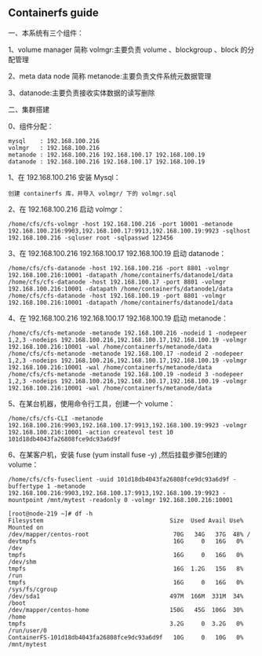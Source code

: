 ## Containerfs guide

一、本系统有三个组件：

1、volume manager 简称 volmgr:主要负责 volume 、blockgroup 、block 的分配管理 

2、meta data node 简称 metanode:主要负责文件系统元数据管理 

3、datanode:主要负责接收实体数据的读写删除 

二、集群搭建



0、组件分配：

	mysql    : 192.168.100.216 
	volmgr   : 192.168.100.216 
	metanode : 192.168.100.216 192.168.100.17 192.168.100.19 
	datanode : 192.168.100.216 192.168.100.17 192.168.100.19 

1、在 192.168.100.216 安装 Mysql： 

	创建 containerfs 库，并导入 volmgr/ 下的 volmgr.sql 

2、在 192.168.100.216 启动 volmgr： 

	/home/cfs/cfs-volmgr -host 192.168.100.216 -port 10001 -metanode 192.168.100.216:9903,192.168.100.17:9913,192.168.100.19:9923 -sqlhost 192.168.100.216 -sqluser root -sqlpasswd 123456 

3、在 192.168.100.216 192.168.100.17 192.168.100.19 启动 datanode：

	/home/cfs/cfs-datanode -host 192.168.100.216 -port 8801 -volmgr 192.168.100.216:10001 -datapath /home/containerfs/datanode1/data 
	/home/cfs/cfs-datanode -host 192.168.100.17 -port 8801 -volmgr 192.168.100.216:10001 -datapath /home/containerfs/datanode1/data 
	/home/cfs/cfs-datanode -host 192.168.100.19 -port 8801 -volmgr 192.168.100.216:10001 -datapath /home/containerfs/datanode1/data 

4、在 192.168.100.216 192.168.100.17 192.168.100.19 启动 metanode： 

	/home/cfs/cfs-metanode -metanode 192.168.100.216 -nodeid 1 -nodepeer 1,2,3 -nodeips 192.168.100.216,192.168.100.17,192.168.100.19 -volmgr 192.168.100.216:10001 -wal /home/containerfs/metanode/data 
	/home/cfs/cfs-metanode -metanode 192.168.100.17 -nodeid 2 -nodepeer 1,2,3 -nodeips 192.168.100.216,192.168.100.17,192.168.100.19 -volmgr 192.168.100.216:10001 -wal /home/containerfs/metanode/data 
	/home/cfs/cfs-metanode -metanode 192.168.100.19 -nodeid 3 -nodepeer 1,2,3 -nodeips 192.168.100.216,192.168.100.17,192.168.100.19 -volmgr 192.168.100.216:10001 -wal /home/containerfs/metanode/data 

5、在某台机器，使用命令行工具，创建一个 volume： 

	/home/cfs/cfs-CLI -metanode 192.168.100.216:9903,192.168.100.17:9913,192.168.100.19:9923 -volmgr 192.168.100.216:10001 -action createvol test 10
	101d18db4043fa26808fce9dc93a6d9f 

6、在某客户机，安装 fuse (yum install fuse -y) ,然后挂载步骤5创建的volume：

	/home/cfs/cfs-fuseclient -uuid 101d18db4043fa26808fce9dc93a6d9f -buffertype 1 -metanode 192.168.100.216:9903,192.168.100.17:9913,192.168.100.19:9923 -mountpoint /mnt/mytest -readonly 0 -volmgr 192.168.100.216:10001 

	[root@node-219 ~]# df -h
	Filesystem                                    Size  Used Avail Use% Mounted on
	/dev/mapper/centos-root                        70G   34G   37G  48% /
	devtmpfs                                       16G     0   16G   0% /dev
	tmpfs                                          16G     0   16G   0% /dev/shm
	tmpfs                                          16G  1.2G   15G   8% /run
	tmpfs                                          16G     0   16G   0% /sys/fs/cgroup
	/dev/sda1                                     497M  166M  331M  34% /boot
	/dev/mapper/centos-home                       150G   45G  106G  30% /home
	tmpfs                                         3.2G     0  3.2G   0% /run/user/0
	ContainerFS-101d18db4043fa26808fce9dc93a6d9f   10G     0   10G   0% /mnt/mytest
